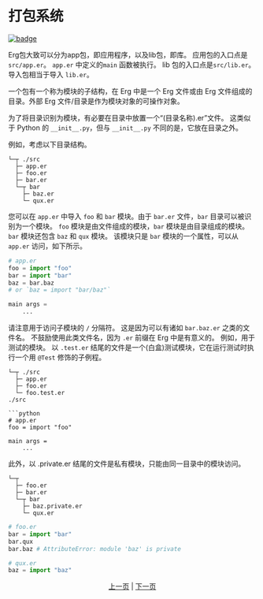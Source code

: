 # 打包系统

[![badge](https://img.shields.io/endpoint.svg?url=https%3A%2F%2Fgezf7g7pd5.execute-api.ap-northeast-1.amazonaws.com%2Fdefault%2Fsource_up_to_date%3Fowner%3Derg-lang%26repos%3Derg%26ref%3Dmain%26path%3Ddoc/EN/syntax/33_package_system.md%26commit_hash%3D51de3c9d5a9074241f55c043b9951b384836b258)](https://gezf7g7pd5.execute-api.ap-northeast-1.amazonaws.com/default/source_up_to_date?owner=erg-lang&repos=erg&ref=main&path=doc/EN/syntax/33_package_system.md&commit_hash=51de3c9d5a9074241f55c043b9951b384836b258)

Erg包大致可以分为app包，即应用程序，以及lib包，即库。
应用包的入口点是`src/app.er`。 `app.er` 中定义的`main` 函数被执行。
lib 包的入口点是`src/lib.er`。导入包相当于导入 `lib.er`。

一个包有一个称为模块的子结构，在 Erg 中是一个 Erg 文件或由 Erg 文件组成的目录。外部 Erg 文件/目录是作为模块对象的可操作对象。

为了将目录识别为模块，有必要在目录中放置一个“(目录名称).er”文件。
这类似于 Python 的 `__init__.py`，但与 `__init__.py` 不同的是，它放在目录之外。

例如，考虑以下目录结构。

```console
└─┬ ./src
  ├─ app.er
  ├─ foo.er
  ├─ bar.er
  └─┬ bar
    ├─ baz.er
    └─ qux.er
```

您可以在 `app.er` 中导入 `foo` 和 `bar` 模块。由于 `bar.er` 文件，`bar` 目录可以被识别为一个模块。
`foo` 模块是由文件组成的模块，`bar` 模块是由目录组成的模块。 `bar` 模块还包含 `baz` 和 `qux` 模块。
该模块只是 `bar` 模块的一个属性，可以从 `app.er` 访问，如下所示。

```python
# app.er
foo = import "foo"
bar = import "bar"
baz = bar.baz
# or `baz = import "bar/baz"`

main args =
    ...
```

请注意用于访问子模块的 `/` 分隔符。 这是因为可以有诸如 `bar.baz.er` 之类的文件名。
不鼓励使用此类文件名，因为 `.er` 前缀在 Erg 中是有意义的。
例如，用于测试的模块。 以 `.test.er` 结尾的文件是一个(白盒)测试模块，它在运行测试时执行一个用 `@Test` 修饰的子例程。

```console
└─┬ ./src
  ├─ app.er
  ├─ foo.er
  └─ foo.test.er
./src

```python
# app.er
foo = import "foo"

main args =
    ...
```

此外，以 .private.er 结尾的文件是私有模块，只能由同一目录中的模块访问。

```console
└─┬
  ├─ foo.er
  ├─ bar.er
  └─┬ bar
    ├─ baz.private.er
    └─ qux.er
```

```python
# foo.er
bar = import "bar"
bar.qux
bar.baz # AttributeError: module 'baz' is private
```

```python
# qux.er
baz = import "baz"
```

<p align='center'>
    <a href='./32_integration_with_Python.md'>上一页</a> | <a href='./34_generator.md'>下一页</a>
</p>
